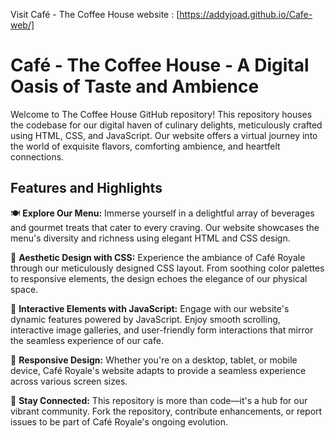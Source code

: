 Visit Café - The Coffee House website : [https://addyjoad.github.io/Cafe-web/]

# Café - The Coffee House - A Digital Oasis of Taste and Ambience

Welcome to The Coffee House GitHub repository! This repository houses the codebase for our digital haven of culinary delights, meticulously crafted using HTML, CSS, and JavaScript. Our website offers a virtual journey into the world of exquisite flavors, comforting ambience, and heartfelt connections.

## Features and Highlights

🍽️ **Explore Our Menu:** Immerse yourself in a delightful array of beverages and gourmet treats that cater to every craving. Our website showcases the menu's diversity and richness using elegant HTML and CSS design.

🌆 **Aesthetic Design with CSS:** Experience the ambiance of Café Royale through our meticulously designed CSS layout. From soothing color palettes to responsive elements, the design echoes the elegance of our physical space.

🎨 **Interactive Elements with JavaScript:** Engage with our website's dynamic features powered by JavaScript. Enjoy smooth scrolling, interactive image galleries, and user-friendly form interactions that mirror the seamless experience of our cafe.

📱 **Responsive Design:** Whether you're on a desktop, tablet, or mobile device, Café Royale's website adapts to provide a seamless experience across various screen sizes.

📢 **Stay Connected:** This repository is more than code—it's a hub for our vibrant community. Fork the repository, contribute enhancements, or report issues to be part of Café Royale's ongoing evolution.




